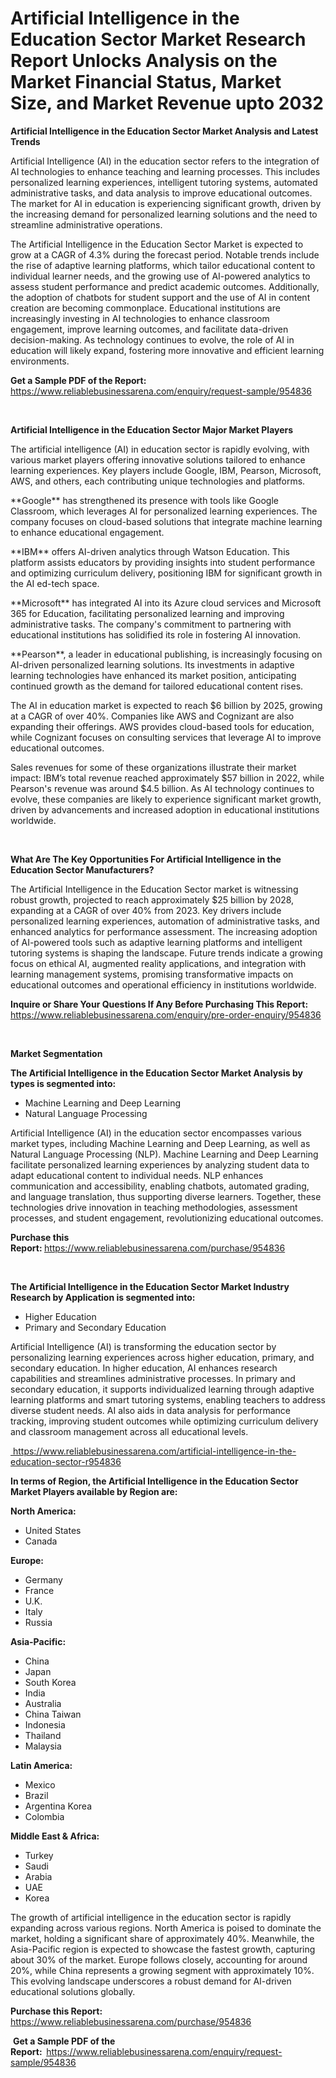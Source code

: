 <p><h1>Artificial Intelligence in the Education Sector Market Research Report Unlocks Analysis on the Market Financial Status, Market Size, and Market Revenue upto 2032</h1></p><p><strong>Artificial Intelligence in the Education Sector Market Analysis and Latest Trends</strong></p>
<p><p>Artificial Intelligence (AI) in the education sector refers to the integration of AI technologies to enhance teaching and learning processes. This includes personalized learning experiences, intelligent tutoring systems, automated administrative tasks, and data analysis to improve educational outcomes. The market for AI in education is experiencing significant growth, driven by the increasing demand for personalized learning solutions and the need to streamline administrative operations.</p><p>The Artificial Intelligence in the Education Sector Market is expected to grow at a CAGR of 4.3% during the forecast period. Notable trends include the rise of adaptive learning platforms, which tailor educational content to individual learner needs, and the growing use of AI-powered analytics to assess student performance and predict academic outcomes. Additionally, the adoption of chatbots for student support and the use of AI in content creation are becoming commonplace. Educational institutions are increasingly investing in AI technologies to enhance classroom engagement, improve learning outcomes, and facilitate data-driven decision-making. As technology continues to evolve, the role of AI in education will likely expand, fostering more innovative and efficient learning environments.</p></p>
<p><strong>Get a Sample PDF of the Report:&nbsp;</strong> <a href="https://www.reliablebusinessarena.com/enquiry/request-sample/954836?utm_campaign=1420&utm_medium=2&utm_source=Github&utm_content=ia&utm_term=18042025&utm_id=artificial-intelligence-in-the-education-sector">https://www.reliablebusinessarena.com/enquiry/request-sample/954836</a></p>
<p>&nbsp;</p>
<p><strong>Artificial Intelligence in the Education Sector Major Market Players</strong></p>
<p><p>The artificial intelligence (AI) in education sector is rapidly evolving, with various market players offering innovative solutions tailored to enhance learning experiences. Key players include Google, IBM, Pearson, Microsoft, AWS, and others, each contributing unique technologies and platforms.</p><p>**Google** has strengthened its presence with tools like Google Classroom, which leverages AI for personalized learning experiences. The company focuses on cloud-based solutions that integrate machine learning to enhance educational engagement.</p><p>**IBM** offers AI-driven analytics through Watson Education. This platform assists educators by providing insights into student performance and optimizing curriculum delivery, positioning IBM for significant growth in the AI ed-tech space.</p><p>**Microsoft** has integrated AI into its Azure cloud services and Microsoft 365 for Education, facilitating personalized learning and improving administrative tasks. The company's commitment to partnering with educational institutions has solidified its role in fostering AI innovation.</p><p>**Pearson**, a leader in educational publishing, is increasingly focusing on AI-driven personalized learning solutions. Its investments in adaptive learning technologies have enhanced its market position, anticipating continued growth as the demand for tailored educational content rises.</p><p>The AI in education market is expected to reach $6 billion by 2025, growing at a CAGR of over 40%. Companies like AWS and Cognizant are also expanding their offerings. AWS provides cloud-based tools for education, while Cognizant focuses on consulting services that leverage AI to improve educational outcomes.</p><p>Sales revenues for some of these organizations illustrate their market impact: IBM’s total revenue reached approximately $57 billion in 2022, while Pearson's revenue was around $4.5 billion. As AI technology continues to evolve, these companies are likely to experience significant market growth, driven by advancements and increased adoption in educational institutions worldwide.</p></p>
<p>&nbsp;</p>
<p><strong>What Are The Key Opportunities For Artificial Intelligence in the Education Sector Manufacturers?</strong></p>
<p><p>The Artificial Intelligence in the Education Sector market is witnessing robust growth, projected to reach approximately $25 billion by 2028, expanding at a CAGR of over 40% from 2023. Key drivers include personalized learning experiences, automation of administrative tasks, and enhanced analytics for performance assessment. The increasing adoption of AI-powered tools such as adaptive learning platforms and intelligent tutoring systems is shaping the landscape. Future trends indicate a growing focus on ethical AI, augmented reality applications, and integration with learning management systems, promising transformative impacts on educational outcomes and operational efficiency in institutions worldwide.</p></p>
<p><strong>Inquire or Share Your Questions If Any Before Purchasing This Report:</strong> <a href="https://www.reliablebusinessarena.com/enquiry/pre-order-enquiry/954836?utm_campaign=1420&utm_medium=2&utm_source=Github&utm_content=ia&utm_term=18042025&utm_id=artificial-intelligence-in-the-education-sector">https://www.reliablebusinessarena.com/enquiry/pre-order-enquiry/954836</a></p>
<p>&nbsp;</p>
<p><strong>Market Segmentation</strong></p>
<p><strong>The Artificial Intelligence in the Education Sector Market Analysis by types is segmented into:</strong></p>
<p><ul><li>Machine Learning and Deep Learning</li><li>Natural Language Processing</li></ul></p>
<p><p>Artificial Intelligence (AI) in the education sector encompasses various market types, including Machine Learning and Deep Learning, as well as Natural Language Processing (NLP). Machine Learning and Deep Learning facilitate personalized learning experiences by analyzing student data to adapt educational content to individual needs. NLP enhances communication and accessibility, enabling chatbots, automated grading, and language translation, thus supporting diverse learners. Together, these technologies drive innovation in teaching methodologies, assessment processes, and student engagement, revolutionizing educational outcomes.</p></p>
<p><strong>Purchase this Report:&nbsp;</strong><a href="https://www.reliablebusinessarena.com/purchase/954836?utm_campaign=1420&utm_medium=2&utm_source=Github&utm_content=ia&utm_term=18042025&utm_id=artificial-intelligence-in-the-education-sector">https://www.reliablebusinessarena.com/purchase/954836</a></p>
<p>&nbsp;</p>
<p><strong>The Artificial Intelligence in the Education Sector Market Industry Research by Application is segmented into:</strong></p>
<p><ul><li>Higher Education</li><li>Primary and Secondary Education</li></ul></p>
<p><p>Artificial Intelligence (AI) is transforming the education sector by personalizing learning experiences across higher education, primary, and secondary education. In higher education, AI enhances research capabilities and streamlines administrative processes. In primary and secondary education, it supports individualized learning through adaptive learning platforms and smart tutoring systems, enabling teachers to address diverse student needs. AI also aids in data analysis for performance tracking, improving student outcomes while optimizing curriculum delivery and classroom management across all educational levels.</p></p>
<p><a href="https://www.reliablebusinessarena.com/artificial-intelligence-in-the-education-sector-r954836?utm_campaign=1420&utm_medium=2&utm_source=Github&utm_content=ia&utm_term=18042025&utm_id=artificial-intelligence-in-the-education-sector">&nbsp;https://www.reliablebusinessarena.com/artificial-intelligence-in-the-education-sector-r954836</a></p>
<p><strong>In terms of Region, the Artificial Intelligence in the Education Sector Market Players available by Region are:</strong></p>
<p>
    <p> <strong> North America: </strong>
        <ul>
            <li>United States</li>
            <li>Canada</li>
        </ul>
        </p> 
    <p> <strong> Europe: </strong>
        <ul>
            <li>Germany</li>
            <li>France</li>
            <li>U.K.</li>
            <li>Italy</li>
            <li>Russia</li>
        </ul>
        </p> 
    <p> <strong> Asia-Pacific: </strong>
        <ul>
            <li>China</li>
            <li>Japan</li>
            <li>South Korea</li>
            <li>India</li>
            <li>Australia</li>
            <li>China Taiwan</li>
            <li>Indonesia</li>
            <li>Thailand</li>
            <li>Malaysia</li>
        </ul>
        </p> 
    <p> <strong> Latin America: </strong>
        <ul>
            <li>Mexico</li>
            <li>Brazil</li>
            <li>Argentina Korea</li>
            <li>Colombia</li>
        </ul>
        </p> 
    <p> <strong> Middle East & Africa: </strong>
        <ul>
            <li>Turkey</li>
            <li>Saudi</li>
            <li>Arabia</li>
            <li>UAE</li>
            <li>Korea</li>
        </ul>
    </p>
    </p>
<p><p>The growth of artificial intelligence in the education sector is rapidly expanding across various regions. North America is poised to dominate the market, holding a significant share of approximately 40%. Meanwhile, the Asia-Pacific region is expected to showcase the fastest growth, capturing about 30% of the market. Europe follows closely, accounting for around 20%, while China represents a growing segment with approximately 10%. This evolving landscape underscores a robust demand for AI-driven educational solutions globally.</p></p>
<p><strong>Purchase this Report: </strong><a href="https://www.reliablebusinessarena.com/purchase/954836?utm_campaign=1420&utm_medium=2&utm_source=Github&utm_content=ia&utm_term=18042025&utm_id=artificial-intelligence-in-the-education-sector">https://www.reliablebusinessarena.com/purchase/954836</a></p>
<p>&nbsp;<strong>Get a Sample PDF of the Report:&nbsp;&nbsp;</strong><a href="https://www.reliablebusinessarena.com/enquiry/request-sample/954836?utm_campaign=1420&utm_medium=2&utm_source=Github&utm_content=ia&utm_term=18042025&utm_id=artificial-intelligence-in-the-education-sector">https://www.reliablebusinessarena.com/enquiry/request-sample/954836</a></p>
<p><strong></strong></p>
<p><p></p><p></p><p></p></p>